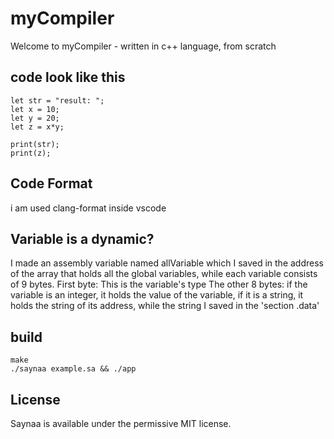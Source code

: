 # myCompiler

Welcome to myCompiler - written in c++ language, from scratch

## code look like this

```
let str = "result: ";
let x = 10;
let y = 20;
let z = x*y;

print(str);
print(z);
```

## Code Format

i am used clang-format inside vscode

## Variable is a dynamic?

I made an assembly variable named allVariable which I saved in the address of the array that holds all the global variables, while each variable consists of 9 bytes.
First byte: This is the variable's type
The other 8 bytes: if the variable is an integer, it holds the value of the variable, if it is a string, it holds the string of its address, while the string I saved in the 'section .data'

## build

```
make
./saynaa example.sa && ./app
```

## License

Saynaa is available under the permissive MIT license.
